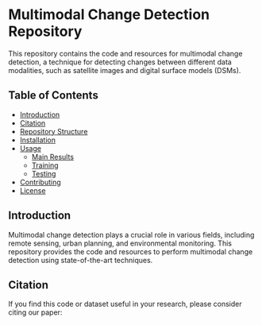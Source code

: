 # Multimodal Change Detection Repository

This repository contains the code and resources for multimodal change detection, a technique for detecting changes between different data modalities, such as satellite images and digital surface models (DSMs).

## Table of Contents
- [Introduction](#introduction)
- [Citation](#citation)
- [Repository Structure](#repository-structure)
- [Installation](#installation)
- [Usage](#usage)
  - [Main Results](#main-results)
  - [Training](#training)
  - [Testing](#testing)
- [Contributing](#contributing)
- [License](#license)

## Introduction

Multimodal change detection plays a crucial role in various fields, including remote sensing, urban planning, and environmental monitoring. This repository provides the code and resources to perform multimodal change detection using state-of-the-art techniques.

## Citation

If you find this code or dataset useful in your research, please consider citing our paper:


